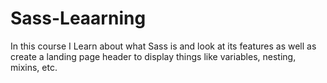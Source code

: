 # Sass-Leaarning

In this course I Learn about what Sass is and look at its features as well as create a landing page header to display things like variables, nesting, mixins, etc.
